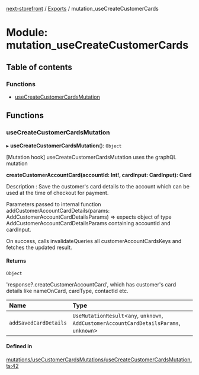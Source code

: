 [next-storefront](../README.md) / [Exports](../modules.md) / mutation_useCreateCustomerCards

# Module: mutation_useCreateCustomerCards

## Table of contents

### Functions

- [useCreateCustomerCardsMutation](mutation_useCreateCustomerCards.md#usecreatecustomercardsmutation)

## Functions

### useCreateCustomerCardsMutation

▸ **useCreateCustomerCardsMutation**(): `Object`

[Mutation hook] useCreateCustomerCardsMutation uses the graphQL mutation

<b>createCustomerAccountCard(accountId: Int!, cardInput: CardInput): Card</b>

Description : Save the customer's card details to the account which can be used at the time of checkout for payment.

Parameters passed to internal function addCustomerAccountCardDetails(params: AddCustomerAccountCardDetailsParams) => expects object of type AddCustomerAccountCardDetailsParams containing accountId and cardInput.

On success, calls invalidateQueries all customerAccountCardsKeys and fetches the updated result.

#### Returns

`Object`

'response?.createCustomerAccountCard', which has customer's card details like nameOnCard, cardType, contactId etc.

| Name                  | Type                                                                                     |
| :-------------------- | :--------------------------------------------------------------------------------------- |
| `addSavedCardDetails` | `UseMutationResult`<`any`, `unknown`, `AddCustomerAccountCardDetailsParams`, `unknown`\> |

#### Defined in

[mutations/useCustomerCardsMutations/useCreateCustomerCardsMutation.ts:42](https://github.com/KiboSoftware/nextjs-storefront/blob/a6cbcc7/hooks/mutations/useCustomerCardsMutations/useCreateCustomerCardsMutation.ts#L42)
